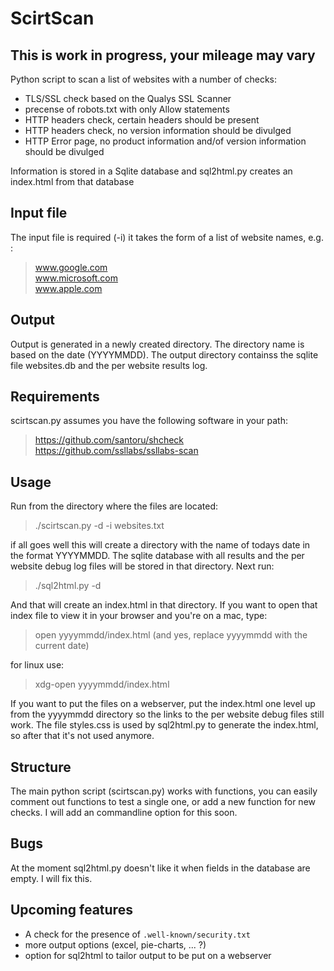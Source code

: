 # ScirtScan
## This is work in progress, your mileage may vary

Python script to scan a list of websites with a number of checks:

* TLS/SSL check based on the Qualys SSL Scanner
* precense of robots.txt with only Allow statements
* HTTP headers check, certain headers should be present
* HTTP headers check, no version information should be divulged
* HTTP Error page, no product information and/of version information should be divulged

Information is stored in a Sqlite database and sql2html.py creates an index.html from that database

## Input file
The input file is required (-i) it takes the form of a list of website names, e.g. :
> www.google.com  
> www.microsoft.com  
> www.apple.com  

## Output
Output is generated in a newly created directory. The directory name is based on the date (YYYYMMDD). The output directory containss the sqlite file websites.db and the per website results log.

## Requirements
scirtscan.py assumes you have the following software in your path:
> https://github.com/santoru/shcheck  
> https://github.com/ssllabs/ssllabs-scan  

## Usage
Run from the directory where the files are located:
> ./scirtscan.py -d -i websites.txt

if all goes well this will create a directory with the name of todays date in the format YYYYMMDD. The sqlite database with all results and the per website debug log files will be stored in that directory. Next run:
> ./sql2html.py -d

And that will create an index.html in that directory. If you want to open that index file to view it in your browser and you're on a mac, type:
> open yyyymmdd/index.html (and yes, replace yyyymmdd with the current date)

for linux use:
> xdg-open yyyymmdd/index.html

If you want to put the files on a webserver, put the index.html one level up from the yyyymmdd directory so the links to the per website debug files still work. The file styles.css is used by sql2html.py to generate the index.html, so after that it's not used anymore.

## Structure
The main python script (scirtscan.py) works with functions, you can easily comment out functions to test a single one, or add a new function for new checks. I will add an commandline option for this soon. 

## Bugs
At the moment sql2html.py doesn't like it when fields in the database are empty. I will fix this.

## Upcoming features
* A check for the presence of `.well-known/security.txt `
* more output options (excel, pie-charts, ... ?)
* option for sql2html to tailor output to be put on a webserver
